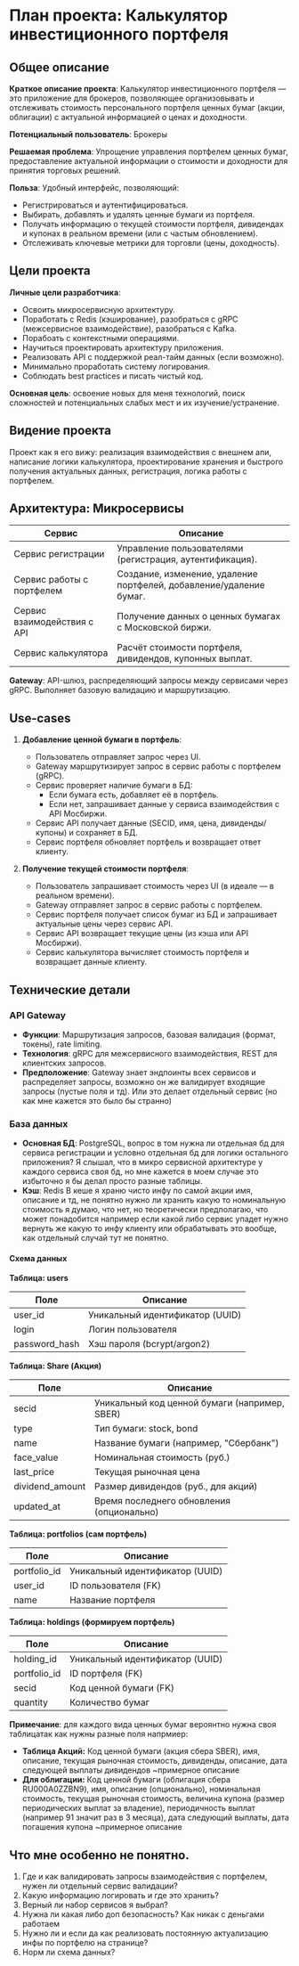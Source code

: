 # План проекта: Калькулятор инвестиционного портфеля

## Общее описание

**Краткое описание проекта**: Калькулятор инвестиционного портфеля — это приложение для брокеров, позволяющее организовывать и отслеживать стоимость персонального портфеля ценных бумаг (акции, облигации) с актуальной информацией о ценах и доходности.

**Потенциальный пользователь**: Брокеры

**Решаемая проблема**: Упрощение управления портфелем ценных бумаг, предоставление актуальной информации о стоимости и доходности для принятия торговых решений.

**Польза**: Удобный интерфейс, позволяющий:
- Регистрироваться и аутентифицироваться.
- Выбирать, добавлять и удалять ценные бумаги из портфеля.
- Получать информацию о текущей стоимости портфеля, дивидендах и купонах в реальном времени (или с частым обновлением).
- Отслеживать ключевые метрики для торговли (цены, доходность).

## Цели проекта

**Личные цели разработчика**:
- Освоить микросервисную архитектуру.
- Поработать с Redis (кэширование), разобраться с gRPC (межсервисное взаимодействие), разобраться с Kafka.
- Порабоать с контекстными операциями.
- Научиться проектировать архитектуру приложения.
- Реализовать API с поддержкой реал-тайм данных (если возможно).
- Минимально проработать систему логирования.
- Соблюдать best practices и писать чистый код.

**Основная цель**: освоение новых для меня технологий, поиск сложностей и потенциальных слабых мест и их изучение/устранение. 

## Видение проекта

Проект как я его вижу: реализация взаимодействия с внешнем апи, написание логики калькулятора, проектирование хранения и быстрого получения актуальных данных, регистрация, логика работы с портфелем. 

## Архитектура: Микросервисы

| Сервис                      | Описание                                                                |
|-----------------------------|-------------------------------------------------------------------------|
| Сервис регистрации          | Управление пользователями (регистрация, аутентификация).                |
| Сервис работы с портфелем   | Создание, изменение, удаление портфелей, добавление/удаление бумаг.     |
| Сервис взаимодействия с API | Получение данных о ценных бумагах с Московской биржи.                   |
| Сервис калькулятора         | Расчёт стоимости портфеля, дивидендов, купонных выплат.                 |

**Gateway**: API-шлюз, распределяющий запросы между сервисами через gRPC. Выполняет базовую валидацию и маршрутизацию.

## Use-cases

1. **Добавление ценной бумаги в портфель**:
   - Пользователь отправляет запрос через UI.
   - Gateway маршрутизирует запрос в сервис работы с портфелем (gRPC).
   - Сервис проверяет наличие бумаги в БД:
     - Если бумага есть, добавляет её в портфель.
     - Если нет, запрашивает данные у сервиса взаимодействия с API Мосбиржи.
   - Сервис API получает данные (SECID, имя, цена, дивиденды/купоны) и сохраняет в БД.
   - Сервис портфеля обновляет портфель и возвращает ответ клиенту.

2. **Получение текущей стоимости портфеля**:
   - Пользователь запрашивает стоимость через UI (в идеале — в реальном времени).
   - Gateway отправляет запрос в сервис работы с портфелем.
   - Сервис портфеля получает список бумаг из БД и запрашивает актуальные цены через сервис API.
   - Сервис API возвращает текущие цены (из кэша или API Мосбиржи).
   - Сервис калькулятора вычисляет стоимость портфеля и возвращает данные клиенту.

## Технические детали

### API Gateway
- **Функции**: Маршрутизация запросов, базовая валидация (формат, токены), rate limiting.
- **Технология**: gRPC для межсервисного взаимодействия, REST для клиентских запросов.
- **Предположение**: Gateway знает эндпоинты всех сервисов и распределяет запросы, возможно он же валидирует входящие запросы (пустые поля и тд). Или это делает отдельный сервис (но как мне кажется это было бы странно)

### База данных
- **Основная БД**: PostgreSQL, вопрос в том нужна ли отдельная бд для сервиса регистрации и условно отдельная бд для логики остального приложения? Я слышал, что в микро сервисной архитектуре у каждого сервиса своя бд, но мне кажется в моем случае это избыточно я бы делал просто разные таблицы. 
- **Кэш**: Redis В кеше я храню чисто инфу по самой акции имя, описание и тд, не понятно нужно ли хранить какую то номинальную стоимость я думаю, что нет, но теоретически предполагаю, что может понадобится например если какой либо сервис упадет нужно вернуть же какую то инфу клиенту или обрабатывать это вообще, как отдельный случай тут не понятно. 

#### Схема данных

**Таблица: users**

| Поле            | Описание                              |
|-----------------|---------------------------------------|
| user_id         | Уникальный идентификатор (UUID)       |
| login           | Логин пользователя                    |
| password_hash   | Хэш пароля (bcrypt/argon2)            |

**Таблица: Share (Акция)**

| Поле               | Описание                                         |
|--------------------|--------------------------------------------------|
| secid              | Уникальный код ценной бумаги (например, SBER)    |
| type               | Тип бумаги: stock, bond                          |
| name               | Название бумаги (например, "Сбербанк")           |
| face_value         | Номинальная стоимость (руб.)                     |
| last_price         | Текущая рыночная цена                            |
| dividend_amount    | Размер дивидендов (руб., для акций)              |
| updated_at         | Время последнего обновления (опционально)        |

**Таблица: portfolios (сам портфель)**

| Поле          | Описание                              |
|---------------|---------------------------------------|
| portfolio_id  | Уникальный идентификатор (UUID)       |
| user_id       | ID пользователя (FK)                  |
| name          | Название портфеля                     |

**Таблица: holdings (формируем портфель)**

| Поле          | Описание                              |
|---------------|---------------------------------------|
| holding_id    | Уникальный идентификатор (UUID)       |
| portfolio_id  | ID портфеля (FK)                      |
| secid         | Код ценной бумаги (FK)                |
| quantity      | Количество бумаг                      |

**Примечание**: для каждого вида ценных бумаг вероянтно нужна своя таблицатак как нужны разные поля напрмиер:
- **Таблица Акций:** Код ценной бумаги (акция сбера SBER), имя, описание, текущая рыночная стоимость, дивиденды, описание, дата следующей выплаты дивидендов ~примерное описание
- **Для облигации:** Код ценной бумаги (облигация сбера RU000A0ZZBN9), имя, описание (опционально), номинальная стоимость, текущая рыночная стоимость, величина купона (размер периодических выплат за владение), периодичность выплат (например 91 значит раз в 3 месяца), дата следующий выплаты, дата погашения купона ~примерное описание


## Что мне особенно не понятно.
1. Где и как валидировать запросы взаимодействия с портфелем, нужен ли отдельный сервис валидации?
2. Какую информацию логировать и где это хранить? 
3. Верный ли набор сервисов я выбрал?
4. Нужна ли какая либо доп безопасность? Как никак с деньгами работаем
5. Нужно ли и если да как реализовать постоянную актуализацию инфы по портфелю на странице?
6. Норм ли схема данных?

